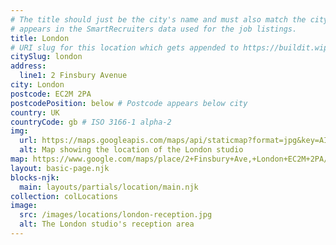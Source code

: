 ```yaml
---
# The title should just be the city's name and must also match the city name as it
# appears in the SmartRecruiters data used for the job listings.
title: London
# URI slug for this location which gets appended to https://buildit.wiprodigital.com/thing/studio/[xx]/
citySlug: london
address:
  line1: 2 Finsbury Avenue
city: London
postcode: EC2M 2PA
postcodePosition: below # Postcode appears below city
country: UK
countryCode: gb # ISO 3166-1 alpha-2
img: 
  url: https://maps.googleapis.com/maps/api/staticmap?format=jpg&key=AIzaSyAa-P3u_B9zTs_DJ_dXRK5og7r3_n7vlT0&maptype=roadmap&scale=2&size=425x300&markers=51.51993868691731,-0.08485094876959921&zoom=17
  alt: Map showing the location of the London studio
map: https://www.google.com/maps/place/2+Finsbury+Ave,+London+EC2M+2PA/@51.5201019,-0.0871868,17z/data=!3m1!4b1!4m5!3m4!1s0x48761cadd0fdb387:0xa8fcbacd368e31b6!8m2!3d51.5201019!4d-0.0849981
layout: basic-page.njk
blocks-njk:
  main: layouts/partials/location/main.njk
collection: colLocations
image:
  src: /images/locations/london-reception.jpg
  alt: The London studio's reception area
---
```

